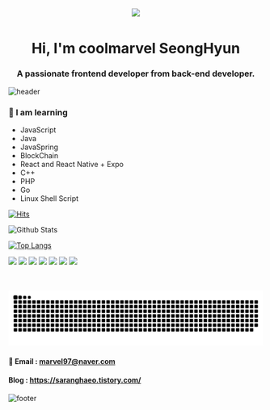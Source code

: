 <h1 align="center">
    <a href="https://git.io/typing-svg">
      <img src="https://readme-typing-svg.herokuapp.com/?lines=Hello,+There!+👋; I+am+coolmarvel+SeongHyun....; Nice+to+meet+you!&center=true&size=30">
    </a>
  </h1>
<h1 align="center">Hi, I'm coolmarvel SeongHyun</h1>
<h3 align="center">A passionate frontend developer from back-end developer.</h3>

![header](https://capsule-render.vercel.app/api?type=waving&color=gradient&height=300&section=header&text=coolmarvel%20codding&fontSize=90)





### 🥕 I am learning 
- JavaScript
- Java
- JavaSpring
- BlockChain
- React and React Native + Expo 
- C++
- PHP
- Go
- Linux Shell Script

[![Hits](https://hits.seeyoufarm.com/api/count/incr/badge.svg?url=https%3A%2F%2Fgithub.com%2Fcoolmarvel&count_bg=%238B08C0&title_bg=%23C20000&icon=node-dot-js.svg&icon_color=%23403535&title=hits&edge_flat=true)](https://hits.seeyoufarm.com)




![Github Stats](https://github-readme-stats.vercel.app/api?username=coolmarvel&show_icons=true&theme=radical)


[![Top Langs](https://github-readme-stats.vercel.app/api/top-langs/?username=coolmarvel&layout=compact)](https://github.com/coolmarvel/github-readme-stats)





<img src="https://img.shields.io/badge/HTML5-f16524?style=flat-square&logo=HTML5&logoColor=white"/>
<img src="https://img.shields.io/badge/CSS3-28a4d8?style=flat-square&logo=CSS3&logoColor=white"/>
<img src="https://img.shields.io/badge/JavaScript-f7e018?style=flat-square&logo=JavaScript&logoColor=white"/>
<img src="https://img.shields.io/badge/React-7ddfff?style=flat-square&logo=React&logoColor=black"/>
<img src="https://img.shields.io/badge/Redux-7649bb?style=flat-square&logo=Redux&logoColor=white"/>
<img src="https://img.shields.io/badge/GitHub-black?style=flat-square&logo=GitHub&logoColor=white"/>
<img src="https://img.shields.io/badge/Go-7649bb?style=flat-square&logo=Go&logoColor=white"/></a>&nbsp 
<br><br><br>



![Snake animation](https://github.com/joaovitormo/joaovitormo/blob/assets/github-contribution-grid-snake.svg)



#### 📧 Email : marvel97@naver.com
#### Blog : https://saranghaeo.tistory.com/

![footer](https://capsule-render.vercel.app/api?type=wave&color=auto&height=200&section=footer&text=%20&fontSize=90)


